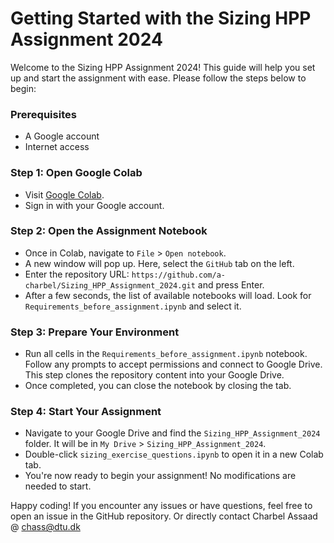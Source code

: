 # Getting Started with the Sizing HPP Assignment 2024

Welcome to the Sizing HPP Assignment 2024! This guide will help you set up and start the assignment with ease. Please follow the steps below to begin:

### Prerequisites
- A Google account
- Internet access

### Step 1: Open Google Colab
- Visit [Google Colab](https://colab.research.google.com/).
- Sign in with your Google account.

### Step 2: Open the Assignment Notebook
- Once in Colab, navigate to `File` > `Open notebook`.
- A new window will pop up. Here, select the `GitHub` tab on the left.
- Enter the repository URL: `https://github.com/a-charbel/Sizing_HPP_Assignment_2024.git` and press Enter.
- After a few seconds, the list of available notebooks will load. Look for `Requirements_before_assignment.ipynb` and select it.

### Step 3: Prepare Your Environment
- Run all cells in the `Requirements_before_assignment.ipynb` notebook. Follow any prompts to accept permissions and connect to Google Drive. This step clones the repository content into your Google Drive.
- Once completed, you can close the notebook by closing the tab.

### Step 4: Start Your Assignment
- Navigate to your Google Drive and find the `Sizing_HPP_Assignment_2024` folder. It will be in `My Drive` > `Sizing_HPP_Assignment_2024`.
- Double-click `sizing_exercise_questions.ipynb` to open it in a new Colab tab.
- You're now ready to begin your assignment! No modifications are needed to start.

Happy coding! If you encounter any issues or have questions, feel free to open an issue in the GitHub repository.
Or directly contact Charbel Assaad @ chass@dtu.dk

